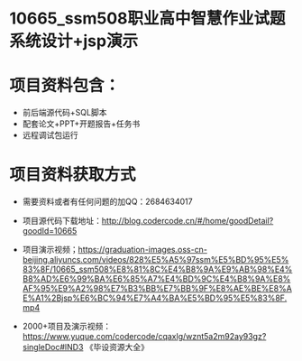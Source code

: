 # 10665_ssm508职业高中智慧作业试题系统设计+jsp演示
  
# 项目资料包含：
* 前后端源代码+SQL脚本
* 配套论文+PPT+开题报告+任务书
* 远程调试包运行

# 项目资料获取方式
* 需要资料或者有任何问题的加QQ：2684634017

* 项目源代码下载地址：http://blog.codercode.cn/#/home/goodDetail?goodId=10665

* 项目演示视频；https://graduation-images.oss-cn-beijing.aliyuncs.com/videos/828%E5%A5%97ssm%E5%BD%95%E5%83%8F/10665_ssm508%E8%81%8C%E4%B8%9A%E9%AB%98%E4%B8%AD%E6%99%BA%E6%85%A7%E4%BD%9C%E4%B8%9A%E8%AF%95%E9%A2%98%E7%B3%BB%E7%BB%9F%E8%AE%BE%E8%AE%A1%2Bjsp%E6%BC%94%E7%A4%BA%E5%BD%95%E5%83%8F.mp4



* 2000+项目及演示视频：https://www.yuque.com/codercode/cqaxlg/wznt5a2m92ay93gz?singleDoc#lND3 《毕设资源大全》




